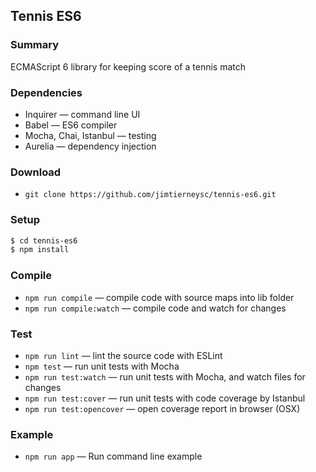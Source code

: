 ## Tennis ES6

### Summary

ECMAScript 6 library for keeping score of a tennis match
 
### Dependencies

* Inquirer                — command line UI
* Babel                   — ES6 compiler
* Mocha, Chai, Istanbul   — testing
* Aurelia                 — dependency injection

### Download

* `git clone https://github.com/jimtierneysc/tennis-es6.git`

### Setup

```sh
$ cd tennis-es6
$ npm install
```
    
### Compile

* `npm run compile`        — compile code with source maps into lib folder
* `npm run compile:watch`  — compile code and watch for changes

### Test

* `npm run lint`           — lint the source code with ESLint
* `npm test`               — run unit tests with Mocha
* `npm run test:watch`     — run unit tests with Mocha, and watch files for changes
* `npm run test:cover`     — run unit tests with code coverage by Istanbul
* `npm run test:opencover` — open coverage report in browser (OSX)

### Example

* `npm run app`           — Run command line example
